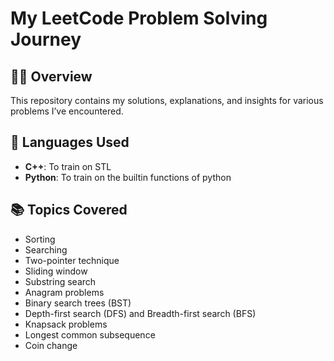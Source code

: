 # My LeetCode Problem Solving Journey

## 🧑‍💻 Overview

This repository contains my solutions, explanations, and insights for various problems I’ve encountered.

## 🚀 Languages Used

- **C++**: To train on STL
- **Python**: To train on the builtin functions of python

## 📚 Topics Covered
   - Sorting
   - Searching
   - Two-pointer technique
   - Sliding window
   - Substring search
   - Anagram problems
   - Binary search trees (BST)
   - Depth-first search (DFS) and Breadth-first search (BFS)
   - Knapsack problems
   - Longest common subsequence
   - Coin change